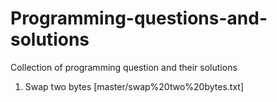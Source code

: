 # Programming-questions-and-solutions
Collection of programming question and their solutions

1.   Swap two bytes [master/swap%20two%20bytes.txt]
